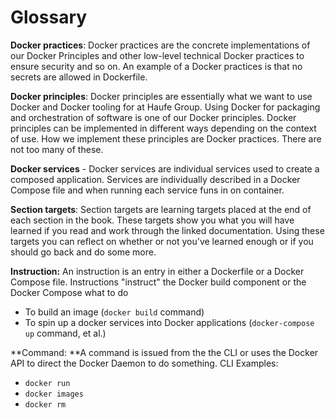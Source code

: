 # Glossary

**Docker practices**: Docker practices are the concrete implementations of our Docker Principles and other low-level technical Docker practices to ensure security and so on. An example of a Docker practices is that no secrets are allowed in Dockerfile.

**Docker principles**: Docker principles are essentially what we want to use Docker and Docker tooling for at Haufe Group. Using Docker for packaging and orchestration of software is one of our Docker principles. Docker principles can be implemented in different ways depending on the context of use. How we implement these principles are Docker practices. There are not too many of these.

**Docker services** - Docker services are individual services used to create a composed application. Services are individually described in a Docker Compose file and when running each service funs in on container.

**Section targets**: Section targets are learning targets placed at the end of each section in the book. These targets show you what you will have learned if you read and work through the linked documentation. Using these targets you can reflect on whether or not you've learned enough or if you should go back and do some more.

**Instruction:** An instruction is an entry in either a Dockerfile or a Docker Compose file. Instructions "instruct" the Docker build component or the Docker Compose what to do

* To build an image \(`docker build` command\)
* To spin up a docker services into Docker applications \(`docker-compose up` command, et al.\)

**Command: **A command is issued from the the CLI or uses the Docker API to direct the Docker Daemon to do something. CLI Examples:

* `docker run`
* `docker images`
* `docker rm`



